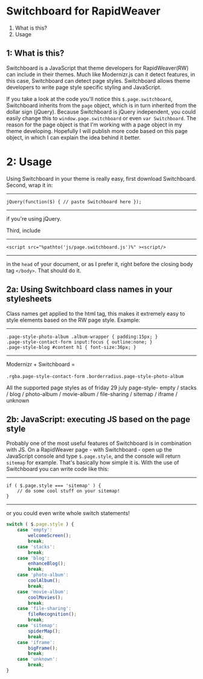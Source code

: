 Switchboard for RapidWeaver
===========================

1. What is this?
2. Usage


1: What is this?
----------------

Switchboard is a JavaScript that theme developers for RapidWeaver(RW) can include in their themes. Much like Modernizr.js can it detect features, in this case, Switchboard can detect page styles. Switchboard allows theme developers to write page style specific styling and JavaScript.

If you take a look at the code you'll notice this `$.page.switchboard`, Switchboard inherits from the `page` object, which is in turn inherited from the dollar sign (jQuery). Because Switchboard is jQuery independent, you could easily change this to `window.page.switchboard` or even `var Switchboard`. The reason for the page object is that I'm working with a page object in my theme developing. Hopefully I will publish more code based on this page object, in which I can explain the idea behind it better.

2: Usage
========

Using Switchboard in your theme is really easy, first download Switchboard.
Second, wrap it in:
***
```
jQuery(function($) { // paste Switchboard here });
```
***
if you're using jQuery.

Third, include 
***
```
<script src="%pathto('js/page.switchboard.js')%" ><script/>
```
***
in the `head` of your document, or as I prefer it, right before the closing body tag `</body>`. That should do it.

2a: Using Switchboard class names in your stylesheets 
----------------------------------------------------------

Class names get applied to the html tag, this makes it extremely easy to style elements based on the RW page style.
Example:
***
```
.page-style-photo-album .album-wrapper { padding:15px; }
.page-style-contact-form input:focus { outline:none; }
.page-style-blog #content h1 { font-size:36px; }
```
***

Modernizr + Switchboard =

`.rgba.page-style-contact-form`
`.borderradius.page-style-photo-album`

All the supported page styles as of friday 29 july
page-style-
empty / stacks / blog / photo-album / movie-album / file-sharing / sitemap / iframe / unknown

2b: JavaScript: executing JS based on the page style
----------------------------------------------------

Probably one of the most useful features of Switchboard is in combination with JS. On a RapidWeaver page - with Switchboard - open up the JavaScript console and type `$.page.style`, and the console will return `sitemap` for example. That's basically how simple it is. With the use of Switchboard you can write code like this:
***
```
if ( $.page.style === 'sitemap' ) {
	// do some cool stuff on your sitemap!
}
```
***
or you could even write whole switch statements!

```javascript
switch ( $.page.style ) {
	case 'empty':
		welcomeScreen();
		break;
	case 'stacks':
		break;
	case 'blog':
		enhanceBlog();
		break;
	case 'photo-album':
		coolAlbum();
		break;
	case 'movie-album':
		coolMovies();
		break;
	case 'file-sharing':
		fileRecognition();
		break;
	case 'sitemap':
		spiderMap();
		break;
	case 'iframe':
		bigFrame();
		break;
	case 'unknown':
		break;	
}
```